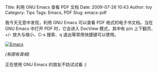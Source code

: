 Title: 利用 GNU Emacs 查看 PDF 文档
Date: 2009-07-26 10:43
Author: toy
Category: Tips
Tags: Emacs, PDF
Slug: emacs-pdf

我今天无意中发现，利用 GNU Emacs 可以查看 PDF 格式的电子书文档。当在 GNU
Emacs 中打开 PDF 时，它会进入 DocView 模式，其中有 p/n 上下翻页、+/-
放大与缩小、C-s 搜索、q 退出等常用快捷键可以使用。

[![Emacs](http://i.linuxtoy.org/images/2009/07/emacs\_pdf\_thumb.png)](http://i.linuxtoy.org/images/2009/07/emacs\_pdf.png)

*(有图有真相)*

正在使用 GNU Emacs 的朋友不妨试试看 :)
